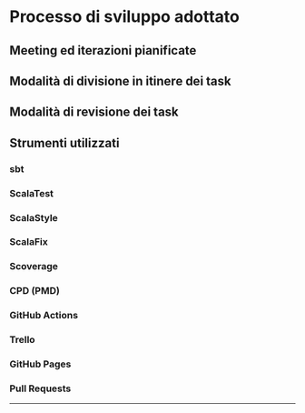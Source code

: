 # Processo di sviluppo adottato
## Meeting ed iterazioni pianificate

## Modalità di divisione in itinere dei task

## Modalità di revisione dei task

## Strumenti utilizzati

### sbt

### ScalaTest

### ScalaStyle

### ScalaFix

### Scoverage

### CPD (PMD)

### GitHub Actions

### Trello

### GitHub Pages

### Pull Requests

---
